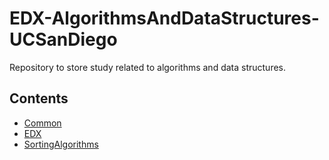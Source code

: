 # EDX-AlgorithmsAndDataStructures-UCSanDiego
Repository to store study related to algorithms and data structures.

## Contents
- [Common](./Common/README.md)
- [EDX](./EDX/README.md)
- [SortingAlgorithms](./SortingAlgorithms/README.md)
